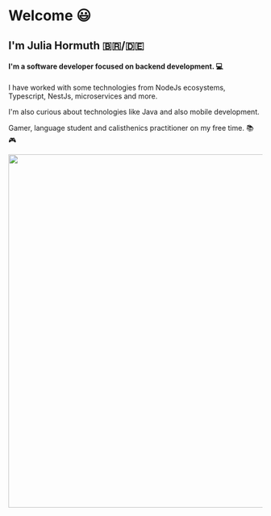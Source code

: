 # Welcome :smiley:

## I'm Julia Hormuth :brazil:/:de:

#### I'm a software developer focused on backend development. :computer:

I have worked with some technologies from NodeJs ecosystems, Typescript, NestJs, microservices and more.

I'm also curious about technologies like Java and also mobile development.

Gamer, language student and calisthenics practitioner on my free time. :books: :video_game:

<p align="center">
  <img src="https://c.tenor.com/OVhjxWihQwQAAAAC/darth-vader-dark-side.gif" width="700">
</p>
